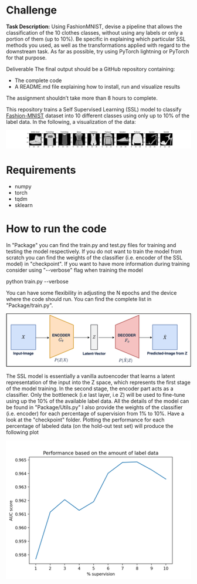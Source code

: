 # Challenge
**Task Description:** Using FashionMNIST, devise a pipeline that allows the classification of the 10 clothes classes, without using any labels or only a portion of them (up to 10%). Be specific in explaining which particular SSL methods you used, as well as the transformations applied with regard to the downstream task. As far as possible, try using PyTorch lightning or PyTorch for that purpose.

Deliverable
The final output should be a GitHub repository containing:
- The complete code
- A README.md file explaining how to install, run and visualize results

The assignment shouldn’t take more than 8 hours to complete.

This repository trains a Self Supervised Learning (SSL) model to classify [Fashion-MNIST](https://github.com/zalandoresearch/fashion-mnist/tree/master?tab=readme-ov-file) dataset into 10 different classes using only up to 10% of the label data. In the following, a visualization of the data:

![alt text](https://github.com/BerardinoB/MomentumHealth/blob/main/Images/fashionMNIST.png)

# Requirements
- numpy
- torch
- tqdm
- sklearn


# How to run the code
In "Package" you can find the train.py and test.py files for training and testing the model respectively. If you do not want to train the model from scratch you can find the weights of the classifier (i.e. encoder of the SSL model) in "checkpoint". If you want to have more information during training consider using "--verbose" flag when training the model  

python train.py --verbose

You can have some flexibility in adjusting the N epochs and the device where the code should run. You can find the complete list in "Package/train.py".

![alt text](https://github.com/BerardinoB/MomentumHealth/blob/main/Images/Image_Autoencoder.png)

The SSL model is essentially a vanilla autoencoder that learns a latent representation of the input into the Z space, which represents the first stage of the model training. In the second stage, the encoder part acts as a classifier. Only the bottleneck (i.e last layer, i.e Z) will be used to fine-tune using up the 10% of the available label data. All the details of the model can be found in "Package/Utils.py"
I also provide the weights of the classifier (i.e. encoder) for each percentage of supervision from 1% to 10%. Have a look at the "checkpoint" folder. Plotting the performance for each percentage of labeled data (on the hold-out test set) will produce the following plot

![alt text](https://github.com/BerardinoB/MomentumHealth/blob/main/Images/performance.png)
